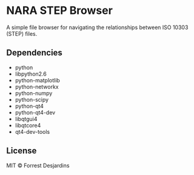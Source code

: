 # NARA STEP Browser

A simple file browser for navigating the relationships between ISO 10303 (STEP)
files.

## Dependencies

* python
* libpython2.6
* python-matplotlib
* python-networkx
* python-numpy
* python-scipy
* python-qt4
* python-qt4-dev
* libqtgui4
* libqtcore4
* qt4-dev-tools

## License

MIT © Forrest Desjardins
